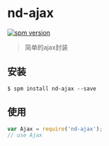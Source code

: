# nd-ajax

[![spm version](http://spmjs.io/badge/nd-ajax)](http://spmjs.io/package/nd-ajax)

> 简单的ajax封装

## 安装

```
$ spm install nd-ajax --save
```

## 使用

```js
var Ajax = require('nd-ajax');
// use Ajax
```
